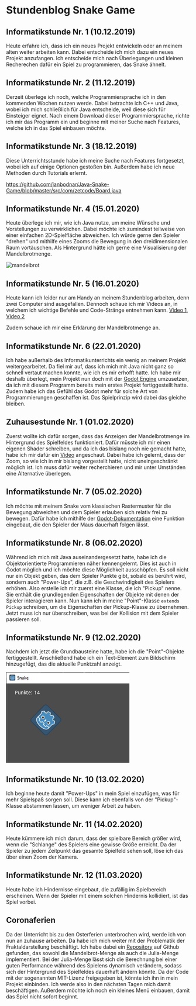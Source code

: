 # Stundenblog Snake Game


## Informatikstunde Nr. 1 (10.12.2019)

Heute erfahre ich, dass ich ein neues Projekt entwickeln oder an meinem alten weiter arbeiten kann. Dabei entscheide ich mich dazu ein neues Projekt anzufangen. Ich entscheide mich nach Überlegungen und kleinen Recherechen dafür ein Spiel zu programmieren, das Snake ähnelt.

## Informatikstunde Nr. 2 (11.12.2019)

Derzeit überlege ich noch, welche Programmiersprache ich in den kommenden Wochen nutzen werde. Dabei betrachte ich C++ und Java, wobei ich mich schließlich für Java entscheide, weil diese sich für Einsteiger eignet. Nach einem Download dieser Programmiersprache, richte ich mir das Programm ein und beginne mit meiner Suche nach Features, welche ich in das Spiel einbauen möchte.


## Informatikstunde Nr. 3 (18.12.2019)

Diese Unterrichtsstunde habe ich meine Suche nach Features fortgesetzt, wobei ich auf einige Optionen gestoßen bin. Außerdem habe ich neue Methoden durch Tutorials erlernt.

https://github.com/janbodnar/Java-Snake-Game/blob/master/src/com/zetcode/Board.java

## Informatikstunde Nr. 4 (15.01.2020)

Heute überlege ich mir, wie ich Java nutze, um meine Wünsche und Vorstellungen zu verwirklichen. Dabei möchte ich zumindest teilweise von einer einfachen 2D-Spielfläche abweichen. Ich würde gerne den Spieler "drehen" und mithilfe eines Zooms die Bewegung in den dreidimensionalen Raum vortäuschen. Als Hintergrund hätte ich gerne eine Visualisierung der Mandelbrotmenge.

![mandelbrot](https://media.giphy.com/media/LUk0ofIlbDb68/giphy.gif)

## Informatikstunde Nr. 5 (16.01.2020)

Heute kann ich leider nur am Handy an meinem Stundenblog arbeiten, denn zwei Computer sind ausgefallen. Dennoch schaue ich mir Videos an, in welchem ich wichtige Befehle und Code-Stränge entnehmen kann. 
[Video 1](https://www.youtube.com/watch?v=91a7ceECNTc),
[Video 2](https://www.youtube.com/watch?v=OZYVfVxB81s)

Zudem schaue ich mir eine Erklärung der Mandelbrotmenge an.

## Informatikstunde Nr. 6 (22.01.2020)

Ich habe außerhalb des Informatikunterrichts ein wenig an meinem Projekt weitergearbeitet. Da fiel mir auf, dass ich mich mit Java nicht ganz so schnell vertaut machen konnte, wie ich es mir erhofft hatte. Ich habe mir deshalb überlegt, mein Projekt nun doch mit der [Godot Engine](https://godotengine.org/) umzusetzen, da ich mit diesem Programm bereits mein erstes Projekt fertiggestellt hatte. Zudem habe ich das Gefühl das Godot mehr für solche Art von Programmierungen geschaffen ist. Das Spielprinzip wird dabei das gleiche bleiben.

## Zuhausestunde Nr. 1 (01.02.2020)

Zuerst wollte ich dafür sorgen, dass das Anzeigen der Mandelbrotmenge im Hintergrund des Spielfeldes funktioniert. Dafür müsste ich mir einen eigenen Shader schreiben, und da ich das bislang noch nie gemacht hatte, habe ich mir dafür ein [Video](https://www.youtube.com/watch?v=kv3uGJq12fc) angeschaut. Dabei habe ich gelernt, dass der Zoom, so wie ich in mir bislang vorgestellt hatte, nicht uneingeschränkt möglich ist. Ich muss dafür weiter recherchieren und mir unter Umständen eine Alternative überlegen.

## Informatikstunde Nr. 7 (05.02.2020)

Ich möchte mit meinem Snake vom klassischen Rastermuster für die Bewegung abweichen und dem Spieler erlauben sich relativ frei zu bewegen. Dafür habe ich mithilfe der [Godot-Dokumentation](https://docs.godotengine.org/en/3.1/tutorials/2d/2d_movement.html) eine Funktion eingebaut, die den Spieler der Maus dauerhaft folgen lässt.


## Informatikstunde Nr. 8 (06.02.2020)

Während ich mich mit Java auseinandergesetzt hatte, habe ich die Objektorientierte Programmieren näher kennengelernt. Dies ist auch in Godot möglich und ich möchte diese Möglichkeit ausschöpfen. Es soll nicht nur ein Objekt geben, das dem Spieler Punkte gibt, sobald es berührt wird, sondern auch "Power-Ups", die z.B. die Geschwindigkeit des Spielers erhöhen.
Also erstelle ich mir zuerst eine Klasse, die ich "Pickup" nenne. Sie enthält die grundlegenden Eigenschaften der Objekte mit denen der Spieler interagieren kann. Nun kann ich in meine "Point"-Klasse `extends Pickup` schreiben, um die Eigenschaften der Pickup-Klasse zu übernehmen. Jetzt muss ich nur überschreiben, was bei der Kollision mit dem Spieler passieren soll.

## Informatikstunde Nr. 9 (12.02.2020)

Nachdem ich jetzt die Grundbausteine hatte, habe ich die "Point"-Objekte fertiggestellt. Anschließend habe ich ein Text-Element zum Bildschirm hinzugefügt, das die aktuelle Punktzahl anzeigt.

![](punkte.jpg)

## Informatikstunde Nr. 10 (13.02.2020)

Ich beginne heute damit "Power-Ups" in mein Spiel einzufügen, was für mehr Spielspaß sorgen soll. Diese kann ich ebenfalls von der "Pickup"-Klasse abstammen lassen, um weniger Arbeit zu haben.

## Informatikstunde Nr. 11 (14.02.2020)

Heute kümmere ich mich darum, dass der spielbare Bereich größer wird, wenn die "Schlange" des Spielers eine gewisse Größe erreicht. Da der Spieler zu jedem Zeitpunkt das gesamte Spielfeld sehen soll, löse ich das über einen Zoom der Kamera.

## Informatikstunde Nr. 12 (11.03.2020)

Heute habe ich Hindernisse eingebaut, die zufällig im Spielbereich erscheinen. Wenn der Spieler mit einem solchen Hindernis kollidiert, ist das Spiel vorbei.

## Coronaferien

Da der Unterricht bis zu den Osterferien unterbrochen wird, werde ich von nun an zuhause arbeiten. Da habe ich mich weiter mit der Problematik der Fraktaldarstellung beschäftigt. Ich habe dabei ein [Repository](https://github.com/tinmanjuggernaut/godot-fractal-art) auf Github gefunden, das sowohl die Mandelbrot-Menge als auch die Julia-Menge implementiert. Bei der Julia-Menge lässt sich die Berechnung bei einer guten Performance während des Spielens dynamisch verändern, sodass sich der Hintergrund des Spielfeldes dauerhaft ändern könnte. Da der Code mit der sogenannten MIT-Lizenz freigegeben ist, könnte ich ihn in mein Projekt einbinden. Ich werde also in den nächsten Tagen mich damit beschäftigen. Außerdem möchte ich noch ein kleines Menü einbauen, damit das Spiel nicht sofort beginnt.